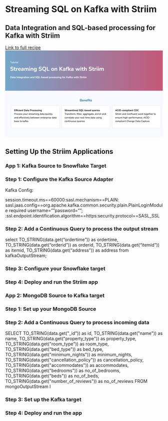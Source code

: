 # Streaming SQL on Kafka with Striim
## Data Integration and SQL-based processing for Kafka with Striim

[Link to full recipe](https://www.striim.com/tutorial/https://www.striim.com/tutorial/streaming-sql-on-kafka-with-striim/)
![Striim, Retail](https://github.com/striim/recipes/blob/main/striim-confluent-kafka/Image.png)


## Setting Up the Striim Applications </br>
### App 1: Kafka Source to Snowflake Target

### Step 1: Configure the Kafka Source Adapter
Kafka Config: 

session.timeout.ms==60000:sasl.mechanism==PLAIN: sasl.jaas.config==org.apache.kafka.common.security.plain.PlainLoginModule required username=”<API Key>”password=”<API Secret>”; :ssl.endpoint.identification.algorithm==https:security.protocol==SASL_SSL

### Step 2: Add a Continuous Query to process the output stream
select TO_STRING(data.get(“ordertime”)) as ordertime,
  TO_STRING(data.get(“orderid”)) as orderid,
  TO_STRING(data.get(“itemid”)) as itemid,
  TO_STRING(data.get(“address”)) as address
from kafkaOutputStream;

### Step 3: Configure your Snowflake target

### Step 4: Deploy and run the Striim app
### App 2: MongoDB Source to Kafka target

### Step 1: Set up your MongoDB Source

### Step 2: Add a Continuous Query to process incoming data

SELECT
TO_STRING(data.get("_id")) as id,
TO_STRING(data.get("name")) as name,
TO_STRING(data.get("property_type")) as property_type,
TO_STRING(data.get("room_type")) as room_type,
TO_STRING(data.get("bed_type")) as bed_type,
TO_STRING(data.get("minimum_nights")) as minimum_nights,
TO_STRING(data.get("cancellation_policy")) as cancellation_policy,
TO_STRING(data.get("accommodates")) as accommodates,
TO_STRING(data.get("bedrooms")) as no_of_bedrooms,
TO_STRING(data.get("beds")) as no_of_beds,
TO_STRING(data.get("number_of_reviews")) as no_of_reviews
FROM mongoOutputStream l

### Step 3: Set up the Kafka target

### Step 4: Deploy and run the app
